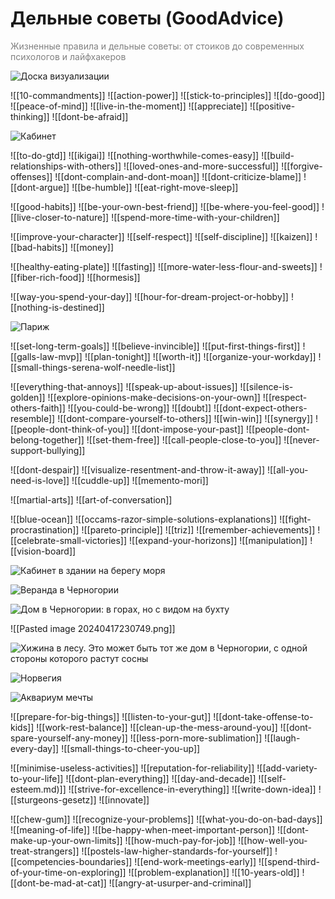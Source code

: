 # Дельные советы (GoodAdvice)

<span style="color: hsl(0 0% 50%)">Жизненные правила и дельные советы: от стоиков до современных психологов и лайфхакеров</span>

<!--
- Я живу на Кипре, в Лимасоле.
- Я каждую неделю обедаю и гуляю со своей дочкой Полиной.
- Я зарабатываю 12 тыс. евро в месяц и больше.
- Каждые три месяца я провожу двухнедельный отпуск в разных странах — в любых, в каких захочу.
- Я разрабатываю Magic Notebook — настолько хорошую программу, что платную подписку на неё ежемесячно покупают сотни тысяч человек.
- Я здоров и красив (для своего возраста).
- У меня есть поместье в Черногории — «деревенька» как у Пашки
- Я настолько богат, что инвестирую в решение глобальных проблем человечества: войны, социальное расслоение, депопуляция и старение населения, загрязнение окружающей среды, гуманизация животноводства за счет альтер-мяса — НИОКР, экспериментальные образцы решений, внедрение и масштабирование.

1. Я очень крутой
2. Я люблю себя таким, какой я есть
3. Сегодня меня переполняет энергия и оптимизм
5. Я верю, что могу всё
4. У меня здоровое тело, блестящий ум, спокойный дух
6. Всё, что в моей жизни происходит, только к лучшему
7. Я строю свою жизнь сам
8. Я прощаю тех, кто причинил мне боль в прошлом, и мирно отдаляюсь от них
9. Я с радостью встречаю вызовы, и мой потенциал справиться с ними безграничен
-->

![Доска визуализации](https://i.imgur.com/BWyMaE9.png)

![[10-commandments]] <!-- Не делай другим того, что не пожелал бы себе -->
![[action-power]] <!-- Будь ответственным за собственную жизнь. Действуй -->
![[stick-to-principles]] <!-- Придерживайся своих принципов и ценностей -->
![[do-good]] <!-- Помогай, делись, делай добро. Но не жди награды -->
![[peace-of-mind]] <!-- Только спокойствие! Не парься и не злись -->
![[live-in-the-moment]] <!-- Живи сейчас… -->
![[appreciate]] <!-- Цени то, что имеешь… -->
![[positive-thinking]] <!-- Развивай позитивное мышление… -->
![[dont-be-afraid]] <!-- Не бойся и рискуй -->

![Кабинет](https://i.imgur.com/QojkKZ6.png)

![[to-do-gtd]] <!-- Планируй свою жизнь и веди списки дел -->
![[ikigai]] <!-- Делай то, что нравится, но за что готовы платить -->
![[nothing-worthwhile-comes-easy]] <!-- Что-то стоящее редко даётся легко… -->
![[build-relationships-with-others]] <!-- Наладь отношения с окружающими -->
![[loved-ones-and-more-successful]] <!-- Общайся с любимыми и успешными -->
![[forgive-offenses]] <!-- Прощай. Будь первым, кто улыбнётся -->
![[dont-complain-and-dont-moan]] <!-- Не жалуйся и не канючь -->
![[dont-criticize-blame]] <!-- Не обвиняй и не критикуй -->
![[dont-argue]] <!-- Не спорь -->
![[be-humble]] <!-- Будь скромнее -->
![[eat-right-move-sleep]] <!-- Правильно питайся, больше двигайся, высыпайся -->

![[good-habits]] <!-- Контрастный душ, дыхательные упражнения, медитация -->
![[be-your-own-best-friend]] <!-- Будь лучшим другом самому себе -->
![[be-where-you-feel-good]] <!-- Будь там, где тебе хорошо -->
![[live-closer-to-nature]] <!-- Живи ближе к природе -->
![[spend-more-time-with-your-children]] <!-- Проводи больше времени с детьми -->

![[improve-your-character]] <!-- Изучай и улучшай свой характер -->
![[self-respect]] <!-- Развивай самоуважение -->
![[self-discipline]] <!-- Развивай самодисциплину -->
![[kaizen]] <!-- Каждый день становись лучше -->
![[bad-habits]] <!-- Брось плохие привычки -->
![[money]] <!-- Не в деньгах счастье. Но с ними всё проще -->

![[healthy-eating-plate]] <!-- Гарвардская «тарелка здорового питания» -->
![[fasting]] <!-- Интервальное голодание или разгрузочный день -->
![[more-water-less-flour-and-sweets]] <!-- Больше воды, меньше выпечки -->
![[fiber-rich-food]] <!-- Каждый день: фасоль, яблоки и цельнозерновой хлеб  -->
![[hormesis]] <!-- Знай меру -->

![[way-you-spend-your-day]] <!-- Как живёшь обычный день, так и всю жизнь -->
![[hour-for-dream-project-or-hobby]] <!-- Час в день — на увлечение / проект -->
![[nothing-is-destined]] <!-- Ничто не предначертано -->

![Париж](https://i.imgur.com/jy6a1R0.jpeg)

![[set-long-term-goals]] <!-- Ставь стратегические цели -->
![[believe-invincible]] <!-- Верь в то, что ты непобедим -->
![[put-first-things-first]] <!-- Делай важные и несрочные дела -->
![[galls-law-mvp]] <!-- Начинай с MVP -->
![[plan-tonight]] <!-- Планируй вечером, подводи итоги утром -->
![[worth-it]] <!-- Стоит ли оно того? -->
![[organize-your-workday]] <!-- Организуй свой рабочий день -->
![[small-things-serena-wolf-needle-list]] <!-- Час в неделю на мелкие дела -->

![[everything-that-annoys]] <!-- То, что раздражает в других, может… -->
![[speak-up-about-issues]] <!-- О проблемах говори прямо -->
![[silence-is-golden]] <!-- Молчание золото -->
![[explore-opinions-make-decisions-on-your-own]] <!-- Слушай, но решай сам -->
![[respect-others-faith]] <!-- Уважай чужую веру -->
![[you-could-be-wrong]] <!-- Ты тоже можешь быть неправ -->
![[doubt]] <!-- Сомневайся даже в том, что хорошо знаешь -->
![[dont-expect-others-resemble]] <!-- Не требуй сходства с собой -->
![[dont-compare-yourself-to-others]] <!-- Не сравнивай себя с другими -->
![[win-win]] <!-- Выбирай стратегию обоюдной выгоды -->
![[synergy]] <!-- Ищи возможности синергии -->
![[people-dont-think-of-you]] <!-- Люди заняты собой и не думают о тебе -->
![[dont-impose-your-past]] <!-- Не навязывай свое прошлое -->
![[people-dont-belong-together]] <!-- Люди не принадлежат друг другу -->
![[set-them-free]] <!-- Всегда отпускай уходящих -->
![[call-people-close-to-you]] <!-- Звони и пиши близким -->
![[never-support-bullying]] <!-- Никогда не участвуй в травле -->

![[dont-despair]] <!-- Не унывай -->
![[visualize-resentment-and-throw-it-away]] <!-- Представь обиду и выбрось -->
![[all-you-need-is-love]] <!-- Ведь всё, что нам нужно, - это только любовь -->
![[cuddle-up]] <!-- Обнимайся не менее 8 раз за день. -->
![[memento-mori]] <!-- Думай о смерти -->

![[martial-arts]] <!-- Занимайся единоборствами -->
![[art-of-conversation]] <!-- Совершенствуй искусство беседы -->

![[blue-ocean]] <!-- Ищи области с низкой конкуренцией -->
![[occams-razor-simple-solutions-explanations]] <!-- Самое простое — верное -->
![[fight-procrastination]] <!-- Борись с прокрастинацией -->
![[pareto-principle]] <!-- Применяй правило Парето при выборе задачи  -->
![[triz]] <!-- Используй теорию решения изобретательских задач -->
![[remember-achievements]] <!-- Помни о достижениях -->
![[celebrate-small-victories]] <!-- Празднуй даже маленькие победы -->
![[expand-your-horizons]] <!-- Расширяй кругозор и больше общайся -->
![[manipulation]] <!-- Не давай собой манипулировать -->
![[vision-board]] <!-- Заведи доску визуализации -->

![Кабинет в здании на берегу моря](https://i.imgur.com/fWOe5Rp.jpeg)

![Веранда в Черногории](https://i.imgur.com/OdA0mMS.jpeg)

![Дом в Черногории: в горах, но с видом на бухту](https://i.imgur.com/42s7SXW.jpeg)

![[Pasted image 20240417230749.png]]

![Хижина в лесу. Это может быть тот же дом в Черногории, с одной стороны которого растут сосны](https://i.imgur.com/yhR2hZX.jpeg)

![Норвегия](https://i.imgur.com/HSfn0ci.jpeg)

![Аквариум мечты](https://i.imgur.com/ZUwpVU4.jpeg)

![[prepare-for-big-things]] <!-- Заранее готовься к большим событиям -->
![[listen-to-your-gut]] <!-- Слушай внутренний голос -->
![[dont-take-offense-to-kids]] <!-- Не обижайся на детей -->
![[work-rest-balance]] <!-- Не перерабытывай, но и бездельничай в меру -->
![[clean-up-the-mess-around-you]] <!-- Наведи порядок вокруг себя -->
![[dont-spare-yourself-any-money]] <!-- Не жалей на себя денег -->
![[less-porn-more-sublimation]] <!-- Меньше порно, больше сублимации -->
![[laugh-every-day]] <!-- Смейся каждый день -->
![[small-things-to-cheer-you-up]] <!-- Приятные мелочи для настроения -->

![[minimise-useless-activities]] <!-- Минимизируй бесполезные занятия -->
![[reputation-for-reliability]] <!-- Поддерживай репутацию надежного человека-->
![[add-variety-to-your-life]] <!-- Добавь разнообразия в свою жизнь -->
![[dont-plan-everything]] <!-- Не планируй и не жди всё подряд -->
![[day-and-decade]] <!-- Люди не дооценивают то, что можно достичь за 10 лет -->
![[self-esteem.md)]] <!-- Проводи самооценку -->
![[strive-for-excellence-in-everything]] <!-- Стремись к совершенству -->
![[write-down-idea]] <!-- Записывай свои идеи -->
![[sturgeons-gesetz]] <!-- 90% всего — хлам, ищи оставшиеся 10% -->
![[innovate]] <!-- Кто-то же должен изобретать фантастические вещи… -->

![[chew-gum]] <!-- Жуй жвачку, чтобы успокоиться -->
![[recognize-your-problems]] <!-- Чтобы осознать свои проблемы… -->
![[what-you-do-on-bad-days]] <!-- То, что ты делаешь в плохие дни, важнее… -->
![[meaning-of-life]] <!-- Чтобы не мучиться экзистенциальными вопросами… -->
![[be-happy-when-meet-important-person]] <!-- Будь счастлив при встрече -->
![[dont-make-up-your-own-limits]] <!-- Не придумывай себе границы -->
![[how-much-pay-for-job]] <!-- Когда не знаешь, сколько заплатить человеку… -->
![[how-well-you-treat-strangers]] <!-- О тебе судят по тому, как ты… -->
![[postels-law-higher-standards-for-yourself]] <!-- Будь к себе строже -->
![[competencies-boundaries]] <!-- Знай границы своих компетенций -->
![[end-work-meetings-early]] <!-- Заканчивай рабочие встречи пораньше -->
![[spend-third-of-your-time-on-exploring]] <!-- Трать треть времени на новое -->
![[problem-explanation]] <!-- Объясняй свои сложности -->
![[10-years-old]] <!-- Люди идеализируют время, когда им было 10 лет -->
![[dont-be-mad-at-cat]] <!-- Не злись на кошку -->
![[angry-at-usurper-and-criminal]] <!-- А на Путена злиться — это нормально -->
